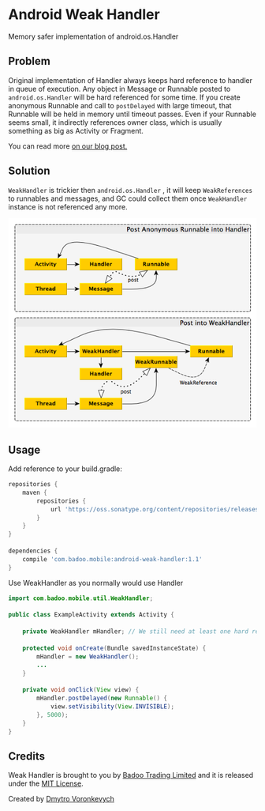 Android Weak Handler
====================

Memory safer implementation of android.os.Handler

Problem
-------

Original implementation of Handler always keeps hard reference to handler in queue of execution.
Any object in Message or Runnable posted to `android.os.Handler` will be hard referenced for some time. 
If you create anonymous Runnable and call to `postDelayed` with large timeout, that Runnable will be held
in memory until timeout passes. Even if your Runnable seems small, it indirectly references owner class, 
which is usually something as big as Activity or Fragment.
 
You can read more [on our blog post.](http://techblog.badoo.com/blog/2014/08/28/android-handler-memory-leaks)

Solution
--------

`WeakHandler` is trickier then `android.os.Handler` , it will keep `WeakReferences` to runnables and messages,
and GC could collect them once `WeakHandler` instance is not referenced any more.

![Screenshot](WeakHandler.png)

Usage
-----
Add reference to your build.gradle:
```groovy
repositories {
    maven {
        repositories {
            url 'https://oss.sonatype.org/content/repositories/releases/'
        }
    }
}

dependencies {
    compile 'com.badoo.mobile:android-weak-handler:1.1'
}
```

Use WeakHandler as you normally would use Handler

```java
import com.badoo.mobile.util.WeakHandler;

public class ExampleActivity extends Activity {

    private WeakHandler mHandler; // We still need at least one hard reference to WeakHandler
    
    protected void onCreate(Bundle savedInstanceState) {
        mHandler = new WeakHandler();
        ...
    }
    
    private void onClick(View view) {
        mHandler.postDelayed(new Runnable() {
            view.setVisibility(View.INVISIBLE);
        }, 5000);
    }
}
```

Credits
-------
Weak Handler is brought to you by [Badoo Trading Limited](http://corp.badoo.com) and it is released under the [MIT License](http://opensource.org/licenses/MIT).

Created by [Dmytro Voronkevych](https://github.com/dmitry-voronkevich)
